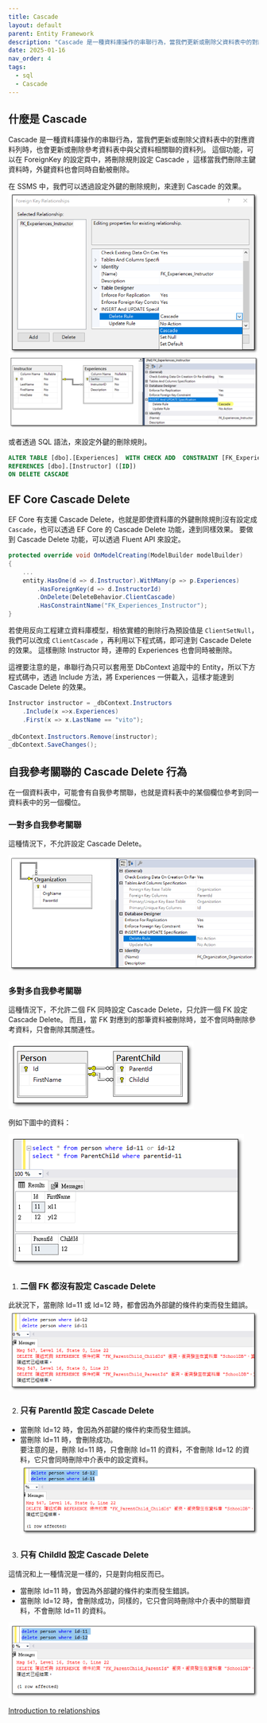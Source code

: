 ```yaml
---
title: Cascade
layout: default
parent: Entity Framework
description: "Cascade 是一種資料庫操作的串聯行為，當我們更新或刪除父資料表中的對應資料列時，也會更新或刪除參考資料表中的該資料列。"
date: 2025-01-16
nav_order: 4
tags:
  - sql
  - Cascade
---
```


## 什麼是 Cascade

Cascade 是一種資料庫操作的串聯行為，當我們更新或刪除父資料表中的對應資料列時，也會更新或刪除參考資料表中與父資料相關聯的資料列。 
這個功能，可以在 ForeignKey 的設定頁中，將刪除規則設定 Cascade ，這樣當我們刪除主鍵資料時，外鍵資料也會同時自動被刪除。

在 SSMS 中，我們可以透過設定外鍵的刪除規則，來達到 Cascade 的效果。
![Cascade Setting](images/cascade-setting.png)
![Cascade2](images/cascade2.png)

或者透過 SQL 語法，來設定外鍵的刪除規則。
```sql
ALTER TABLE [dbo].[Experiences]  WITH CHECK ADD  CONSTRAINT [FK_Experiences_Instructor] FOREIGN KEY([InstructorID])
REFERENCES [dbo].[Instructor] ([ID])
ON DELETE CASCADE
```

## EF Core Cascade Delete
EF Core 有支援 Cascade Delete，也就是即使資料庫的外鍵刪除規則沒有設定成 `Cascade`，也可以透過 EF Core 的 Cascade Delete 功能，達到同樣效果。
要做到 Cascade Delete 功能，可以透過 Fluent API 來設定。
```csharp
protected override void OnModelCreating(ModelBuilder modelBuilder)
{
    ...
    entity.HasOne(d => d.Instructor).WithMany(p => p.Experiences)
        .HasForeignKey(d => d.InstructorId)
        .OnDelete(DeleteBehavior.ClientCascade)
        .HasConstraintName("FK_Experiences_Instructor");
}
```
若使用反向工程建立資料庫模型，相依實體的刪除行為預設值是 `ClientSetNull`，我們可以改成 `ClientCascade` ，再利用以下程式碼，即可達到 Cascade Delete 的效果。
這樣刪除 Instructor 時，連帶的 Experiences 也會同時被刪除。

這裡要注意的是，串聯行為只可以套用至 DbContext 追蹤中的 Entity，所以下方程式碼中，透過 Include 方法，將 Experiences 一併載入，這樣才能達到 Cascade Delete 的效果。
```csharp
Instructor instructor = _dbContext.Instructors
    .Include(x =>x.Experiences)
    .First(x => x.LastName == "vito");

_dbContext.Instructors.Remove(instructor);
_dbContext.SaveChanges();
```

## 自我參考關聯的 Cascade Delete 行為
在一個資料表中，可能會有自我參考關聯，也就是資料表中的某個欄位參考到同一資料表中的另一個欄位。

### 一對多自我參考關聯
這種情況下，不允許設定 Cascade Delete。

![Cascade3](images/cascade3.png)

### 多對多自我參考關聯
這種情況下，不允許二個 FK 同時設定 Cascade Delete，只允許一個 FK 設定 Cascade Delete。
而且，當 FK 對應到的那筆資料被刪除時，並不會同時刪除參考資料，只會刪除其關連性。

![Cascade4](images/cascade4.png)

例如下圖中的資料：

![Cascade5](images/cascade5.png)

1. ### 二個 FK 都沒有設定 Cascade Delete
此狀況下，當刪除 Id=11 或 Id=12 時，都會因為外部鍵的條件約束而發生錯誤。
![Cascade6](images/cascade6.png)

2. ### 只有 ParentId 設定 Cascade Delete
- 當刪除 Id=12 時，會因為外部鍵的條件約束而發生錯誤。
- 當刪除 Id=11 時，會刪除成功。<br>
  要注意的是，刪除 Id=11 時，只會刪除 Id=11 的資料，不會刪除 Id=12 的資料，它只會同時刪除中介表中的設定資料。
![Cascade7](images/cascade7.png)

3. ### 只有 ChildId 設定 Cascade Delete
這情況和上一種情況是一樣的，只是對向相反而已。
- 當刪除 Id=11 時，會因為外部鍵的條件約束而發生錯誤。
- 當刪除 Id=12 時，會刪除成功，同樣的，它只會同時刪除中介表中的關聯資料，不會刪除 Id=11 的資料。

![Cascade8](images/cascade8.png)


[Introduction to relationships](https://learn.microsoft.com/en-us/ef/core/modeling/relationships)

